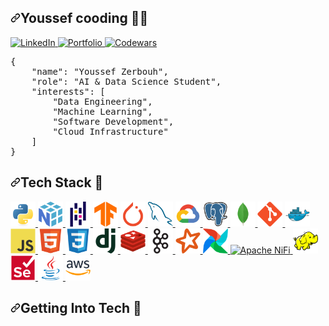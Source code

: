 <article class="markdown-body entry-content container-lg f5" itemprop="text">
    <h1 dir="auto"><a id="user-content-youssef-cooding-" class="anchor" aria-hidden="true" tabindex="-1" href="#youssef-cooding-"><svg class="octicon octicon-link" viewBox="0 0 16 16" version="1.1" width="16" height="16" aria-hidden="true"><path d="m7.775 3.275 1.25-1.25a3.5 3.5 0 1 1 4.95 4.95l-2.5 2.5a3.5 3.5 0 0 1-4.95 0 .751.751 0 0 1 .018-1.042.751.751 0 0 1 1.042-.018 1.998 1.998 0 0 0 2.83 0l2.5-2.5a2.002 2.002 0 0 0-2.83-2.83l-1.25 1.25a.751.751 0 0 1-1.042-.018.751.751 0 0 1-.018-1.042Zm-4.69 9.64a1.998 1.998 0 0 0 2.83 0l1.25-1.25a.751.751 0 0 1 1.042.018.751.751 0 0 1 .018 1.042l-1.25 1.25a3.5 3.5 0 1 1-4.95-4.95l2.5-2.5a3.5 3.5 0 0 1 4.95 0 .751.751 0 0 1-.018 1.042.751.751 0 0 1-1.042.018 1.998 1.998 0 0 0-2.83 0l-2.5 2.5a1.998 1.998 0 0 0 0 2.83Z"></path></svg></a>Youssef cooding 👨‍💻&zwj;</h1>
    <p dir="auto">
        <a href="https://www.linkedin.com/in/youssef-zerbouh/" rel="nofollow">
            <img alt="LinkedIn" src="https://img.shields.io/badge/LinkedIn-youssef__zerbouh-blue?style=flat&logo=linkedin&logoColor=white" style="max-width: 100%;">
        </a>
        <a href="https://portfolioy-bab0edf7c7fb.herokuapp.com/" rel="nofollow">
            <img alt="Portfolio" src="https://img.shields.io/badge/Portfolio-Website-black?style=flat&logo=aboutdotme&logoColor=white" style="max-width: 100%;">
        </a>
        <a href="#########" rel="nofollow">
            <img alt="Codewars" src="https://www.codewars.com/users/Youssefzrr/badges/micro" style="max-width: 100%;">
        </a>
    </p>
    <div class="highlight highlight-source-json notranslate position-relative overflow-auto" dir="auto">
        <pre>{
    "name": "Youssef Zerbouh",
    "role": "AI & Data Science Student",
    "interests": [
        "Data Engineering",
        "Machine Learning",
        "Software Development",
        "Cloud Infrastructure"
    ]
}</pre>
    </div>
    <h2 dir="auto"><a id="user-content-tech-stack-" class="anchor" aria-hidden="true" tabindex="-1" href="#tech-stack-"><svg class="octicon octicon-link" viewBox="0 0 16 16" version="1.1" width="16" height="16" aria-hidden="true"><path d="m7.775 3.275 1.25-1.25a3.5 3.5 0 1 1 4.95 4.95l-2.5 2.5a3.5 3.5 0 0 1-4.95 0 .751.751 0 0 1 .018-1.042.751.751 0 0 1 1.042-.018 1.998 1.998 0 0 0 2.83 0l2.5-2.5a2.002 2.002 0 0 0-2.83-2.83l-1.25 1.25a.751.751 0 0 1-1.042-.018.751.751 0 0 1-.018-1.042Zm-4.69 9.64a1.998 1.998 0 0 0 2.83 0l1.25-1.25a.751.751 0 0 1 1.042.018.751.751 0 0 1 .018 1.042l-1.25 1.25a3.5 3.5 0 1 1-4.95-4.95l2.5-2.5a3.5 3.5 0 0 1 4.95 0 .751.751 0 0 1-.018 1.042.751.751 0 0 1-1.042.018 1.998 1.998 0 0 0-2.83 0l-2.5 2.5a1.998 1.998 0 0 0 0 2.83Z"></path></svg></a>Tech Stack 🥞</h2>
    <p dir="auto">
        <a target="_blank" rel="noopener noreferrer nofollow" href="https://raw.githubusercontent.com/devicons/devicon/master/icons/python/python-original.svg">
            <img src="https://raw.githubusercontent.com/devicons/devicon/master/icons/python/python-original.svg" alt="Python" width="40" height="40">
        </a>
        <a target="_blank" rel="noopener noreferrer nofollow" href="https://raw.githubusercontent.com/devicons/devicon/master/icons/numpy/numpy-original.svg">
            <img src="https://raw.githubusercontent.com/devicons/devicon/master/icons/numpy/numpy-original.svg" alt="NumPy" width="40" height="40">
        </a>
        <a target="_blank" rel="noopener noreferrer nofollow" href="https://raw.githubusercontent.com/devicons/devicon/master/icons/pandas/pandas-original.svg">
            <img src="https://raw.githubusercontent.com/devicons/devicon/master/icons/pandas/pandas-original.svg" alt="Pandas" width="40" height="40">
        </a>
        <a target="_blank" rel="noopener noreferrer nofollow" href="https://raw.githubusercontent.com/devicons/devicon/master/icons/tensorflow/tensorflow-original.svg">
            <img src="https://raw.githubusercontent.com/devicons/devicon/master/icons/tensorflow/tensorflow-original.svg" alt="TensorFlow" width="40" height="40">
        </a>
        <a target="_blank" rel="noopener noreferrer nofollow" href="https://raw.githubusercontent.com/devicons/devicon/master/icons/pytorch/pytorch-original.svg">
            <img src="https://raw.githubusercontent.com/devicons/devicon/master/icons/pytorch/pytorch-original.svg" alt="PyTorch" width="40" height="40">
        </a>
        <a target="_blank" rel="noopener noreferrer nofollow" href="https://raw.githubusercontent.com/devicons/devicon/master/icons/mysql/mysql-original.svg">
            <img src="https://raw.githubusercontent.com/devicons/devicon/master/icons/mysql/mysql-original.svg" alt="MySQL" width="40" height="40">
        </a>
        <a target="_blank" rel="noopener noreferrer nofollow" href="https://raw.githubusercontent.com/devicons/devicon/master/icons/googlecloud/googlecloud-original.svg">
            <img src="https://raw.githubusercontent.com/devicons/devicon/master/icons/googlecloud/googlecloud-original.svg" alt="Google Cloud Platform" width="40" height="40">
        </a>
        <a target="_blank" rel="noopener noreferrer nofollow" href="https://raw.githubusercontent.com/devicons/devicon/master/icons/postgresql/postgresql-original.svg">
            <img src="https://raw.githubusercontent.com/devicons/devicon/master/icons/postgresql/postgresql-original.svg" alt="PostgreSQL" width="40" height="40">
        </a>
        <a target="_blank" rel="noopener noreferrer nofollow" href="https://raw.githubusercontent.com/devicons/devicon/master/icons/mongodb/mongodb-original.svg">
            <img src="https://raw.githubusercontent.com/devicons/devicon/master/icons/mongodb/mongodb-original.svg" alt="MongoDB" width="40" height="40">
        </a>
        <a target="_blank" rel="noopener noreferrer nofollow" href="https://raw.githubusercontent.com/devicons/devicon/master/icons/git/git-original.svg">
            <img src="https://raw.githubusercontent.com/devicons/devicon/master/icons/git/git-original.svg" alt="Git" width="40" height="40">
        </a>
        <a target="_blank" rel="noopener noreferrer nofollow" href="https://raw.githubusercontent.com/devicons/devicon/master/icons/docker/docker-original.svg">
            <img src="https://raw.githubusercontent.com/devicons/devicon/master/icons/docker/docker-original.svg" alt="Docker" width="40" height="40">
        </a>
        <a target="_blank" rel="noopener noreferrer nofollow" href="https://raw.githubusercontent.com/devicons/devicon/master/icons/javascript/javascript-original.svg">
            <img src="https://raw.githubusercontent.com/devicons/devicon/master/icons/javascript/javascript-original.svg" alt="JavaScript" width="40" height="40">
        </a>
        <a target="_blank" rel="noopener noreferrer nofollow" href="https://raw.githubusercontent.com/devicons/devicon/master/icons/html5/html5-original.svg">
            <img src="https://raw.githubusercontent.com/devicons/devicon/master/icons/html5/html5-original.svg" alt="HTML5" width="40" height="40">
        </a>
        <a target="_blank" rel="noopener noreferrer nofollow" href="https://raw.githubusercontent.com/devicons/devicon/master/icons/css3/css3-original.svg">
            <img src="https://raw.githubusercontent.com/devicons/devicon/master/icons/css3/css3-original.svg" alt="CSS3" width="40" height="40">
        </a>
        <a target="_blank" rel="noopener noreferrer nofollow" href="https://raw.githubusercontent.com/devicons/devicon/master/icons/django/django-plain.svg">
            <img src="https://raw.githubusercontent.com/devicons/devicon/master/icons/django/django-plain.svg" alt="Django" width="40" height="40">
        </a>
        <a target="_blank" rel="noopener noreferrer nofollow" href="https://raw.githubusercontent.com/devicons/devicon/master/icons/redis/redis-original.svg">
            <img src="https://raw.githubusercontent.com/devicons/devicon/master/icons/redis/redis-original.svg" alt="Redis" width="40" height="40">
        </a>
        <a target="_blank" rel="noopener noreferrer nofollow" href="https://raw.githubusercontent.com/devicons/devicon/master/icons/apachekafka/apachekafka-original.svg">
            <img src="https://raw.githubusercontent.com/devicons/devicon/master/icons/apachekafka/apachekafka-original.svg" alt="Apache Kafka" width="40" height="40">
        </a>
        <a target="_blank" rel="noopener noreferrer nofollow" href="https://raw.githubusercontent.com/devicons/devicon/master/icons/apachespark/apachespark-original.svg">
            <img src="https://raw.githubusercontent.com/devicons/devicon/master/icons/apachespark/apachespark-original.svg" alt="Apache Spark" width="40" height="40">
        </a>
        <a target="_blank" rel="noopener noreferrer nofollow" href="https://raw.githubusercontent.com/devicons/devicon/master/icons/apacheairflow/apacheairflow-original.svg">
            <img src="https://raw.githubusercontent.com/devicons/devicon/master/icons/apacheairflow/apacheairflow-original.svg" alt="Apache Airflow" width="40" height="40">
        </a>
        <a target="_blank" rel="noopener noreferrer nofollow" href="https://svn.apache.org/repos/asf/comdev/project-logos/originals/nifi.svg">
            <img src="https://svn.apache.org/repos/asf/comdev/project-logos/originals/nifi.svg" alt="Apache NiFi" width="40" height="40">
        </a>
        <a target="_blank" rel="noopener noreferrer nofollow" href="https://raw.githubusercontent.com/devicons/devicon/master/icons/hadoop/hadoop-original.svg">
            <img src="https://raw.githubusercontent.com/devicons/devicon/master/icons/hadoop/hadoop-original.svg" alt="Hadoop" width="40" height="40">
        </a>
        <a target="_blank" rel="noopener noreferrer nofollow" href="https://raw.githubusercontent.com/devicons/devicon/master/icons/selenium/selenium-original.svg">
            <img src="https://raw.githubusercontent.com/devicons/devicon/master/icons/selenium/selenium-original.svg" alt="Selenium" width="40" height="40">
        </a>
        <a target="_blank" rel="noopener noreferrer nofollow" href="https://raw.githubusercontent.com/devicons/devicon/master/icons/java/java-original.svg">
            <img src="https://raw.githubusercontent.com/devicons/devicon/master/icons/java/java-original.svg" alt="Java" width="40" height="40">
        </a>
        <a target="_blank" rel="noopener noreferrer nofollow" href="https://raw.githubusercontent.com/devicons/devicon/master/icons/amazonwebservices/amazonwebservices-original-wordmark.svg">
            <img src="https://raw.githubusercontent.com/devicons/devicon/master/icons/amazonwebservices/amazonwebservices-original-wordmark.svg" alt="AWS" width="40" height="40">
        </a>
    </p>
    <h2 dir="auto"><a id="user-content-getting-into-tech-" class="anchor" aria-hidden="true" tabindex="-1" href="#getting-into-tech-"><svg class="octicon octicon-link" viewBox="0 0 16 16" version="1.1" width="16" height="16" aria-hidden="true"><path d="m7.775 3.275 1.25-1.25a3.5 3.5 0 1 1 4.95 4.95l-2.5 2.5a3.5 3.5 0 0 1-4.95 0 .751.751 0 0 1 .018-1.042.751.751 0 0 1 1.042-.018 1.998 1.998 0 0 0 2.83 0l2.5-2.5a2.002 2.002 0 0 0-2.83-2.83l-1.25 1.25a.751.751 0 0 1-1.042-.018.751.751 0 0 1-.018-1.042Zm-4.69 9.64a1.998 1.998 0 0 0 2.83 0l1.25-1.25a.751.751 0 0 1 1.042.018.751.751 0 0 1 .018 1.042l-1.25 1.25a3.5 3.5 0 1 1-4.95-4.95l2.5-2.5a3.5 3.5 0 0 1 4.95 0 .751.751 0 0 1-.018 1.042.751.751 0 0 1-1.042.018 1.998 1.998 0 0 0-2.83 0l-2.5 2.5a1.998 1.998 0 0 0 0 2.83Z"></path></svg></a>Getting Into Tech 🤖</h2>
    <p dir="auto"></p>
</article>
